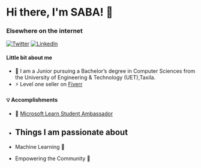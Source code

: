 # Hi there, I'm  SABA! 👋

### Elsewhere on the internet

[![Twitter](https://user-images.githubusercontent.com/282759/84680160-40c90c80-af00-11ea-8390-bb86858c5fa5.png)](https://twitter.com/_sabasaeed)  [![LinkedIn](https://user-images.githubusercontent.com/282759/84680162-4161a300-af00-11ea-912c-8f32e5cc1676.png)](https://linkedin.com/in/saba-saeed-971b6b192/)
	
####  Little bit about me

-   🏫  I am a Junior pursuing a Bachelor’s degree in Computer Sciences from the University of Engineering & Technology (UET),Taxila.
-   ⚡️  Level one seller on [Fiverr](https://www.fiverr.com/sabach408?up_rollout=true)  
 #### 💡  Accomplishments

-   🙌  [Microsoft Learn Student Ambassador](https://studentambassadors.microsoft.com/en-US/profile)
- ## Things I am passionate about

-   Machine Learning  🤖
-   Empowering the Community  💪

